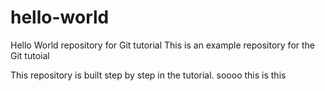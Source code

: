 # hello-world
Hello World repository for Git tutorial
This is an example repository for the Git tutoial 

This repository is built step by step in the tutorial.
soooo this is this
